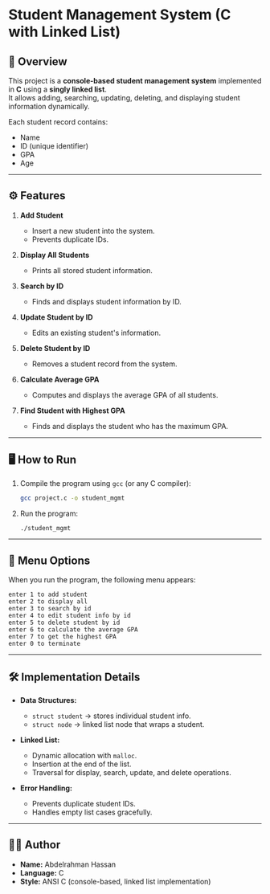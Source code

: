 # Student Management System (C with Linked List)

## 📌 Overview
This project is a **console-based student management system** implemented in **C** using a **singly linked list**.  
It allows adding, searching, updating, deleting, and displaying student information dynamically.  

Each student record contains:
- Name  
- ID (unique identifier)  
- GPA  
- Age  

---

## ⚙️ Features
1. **Add Student**  
   - Insert a new student into the system.  
   - Prevents duplicate IDs.  

2. **Display All Students**  
   - Prints all stored student information.  

3. **Search by ID**  
   - Finds and displays student information by ID.  

4. **Update Student by ID**  
   - Edits an existing student's information.  

5. **Delete Student by ID**  
   - Removes a student record from the system.  

6. **Calculate Average GPA**  
   - Computes and displays the average GPA of all students.  

7. **Find Student with Highest GPA**  
   - Finds and displays the student who has the maximum GPA.  

---

## 🖥️ How to Run
1. Compile the program using `gcc` (or any C compiler):
   ```bash
   gcc project.c -o student_mgmt
   ```
2. Run the program:
   ```bash
   ./student_mgmt
   ```

---

## 📜 Menu Options
When you run the program, the following menu appears:

```
enter 1 to add student
enter 2 to display all
enter 3 to search by id
enter 4 to edit student info by id
enter 5 to delete student by id
enter 6 to calculate the average GPA
enter 7 to get the highest GPA
enter 0 to terminate
```

---

## 🛠️ Implementation Details
- **Data Structures:**  
  - `struct student` → stores individual student info.  
  - `struct node` → linked list node that wraps a student.  

- **Linked List:**  
  - Dynamic allocation with `malloc`.  
  - Insertion at the end of the list.  
  - Traversal for display, search, update, and delete operations.  

- **Error Handling:**  
  - Prevents duplicate student IDs.  
  - Handles empty list cases gracefully.  

---

## 👨‍💻 Author
- **Name:** Abdelrahman Hassan  
- **Language:** C  
- **Style:** ANSI C (console-based, linked list implementation)  
